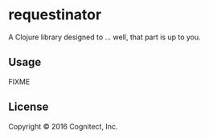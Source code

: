 # requestinator

A Clojure library designed to ... well, that part is up to you.

## Usage

FIXME

## License

Copyright © 2016 Cognitect, Inc.

